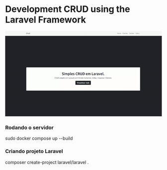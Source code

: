 # Development CRUD using the Laravel Framework

<p align="center">
    <img alt="CRUD Laravel" title="CRUD Laravel" src="./.github/crud.gif" width="900px" />
</p>

### Rodando o servidor
sudo docker compose up --build

### Criando projeto Laravel
composer create-project laravel/laravel .
